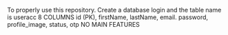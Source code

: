 To properly use this repository.
Create a database login and the table name is useracc
8 COLUMNS
id (PK), firstName, lastName, email. password, profile_image, status, otp
NO MAIN FEATURES
